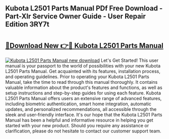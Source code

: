 ## Kubota L2501 Parts Manual PDf Free Download - Part-Xlr Service Owner Guide - User Repair Edition 3RY7t

# <h2><a href="http://bc16246.oget.top/?id=Kubota+L2501+Parts+Manual">🔗Download New 👉🔴 Kubota L2501 Parts Manual</a></h2>

[![Kubota L2501 Parts Manual new download](https://i.imgur.com/5g1atiW.png)](http://bc16246.oget.top/?id=Kubota+L2501+Parts+Manual)
Let's Get Started! This user manual is your passport to the world of possibilities with your new Kubota L2501 Parts Manual. Get acquainted with its features, installation process, and operating guidelines. Prior to operating your Kubota L2501 Parts Manual, take the time to read through this manual thoroughly. It contains valuable information about the product's features and functions, as well as setup instructions and step-by-step guides for using each feature. Kubota L2501 Parts Manual offers users an extensive range of advanced features, including biometric authentication, smart home integration, automatic updates, and personalized recommendations, all accessible through the sleek and user-friendly interface. It's our hope that the Kubota L2501 Parts Manual has been a helpful and informative resource in helping you get started with your new product. Should you require any assistance or clarification, please do not hesitate to contact our customer support team.
